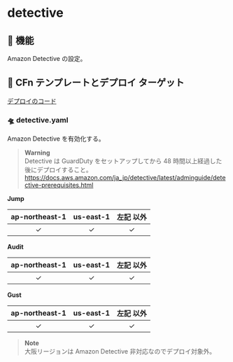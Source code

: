 # detective

## 🚀 機能

Amazon Detective の設定。

## 🚀 CFn テンプレートとデプロイ ターゲット

[デプロイのコード](../../src/feature/detective.ts)

### 🛸 detective.yaml

Amazon Detective を有効化する。

> **Warning**  
> Detective は GuardDuty をセットアップしてから 48 時間以上経過した後にデプロイすること。  
> https://docs.aws.amazon.com/ja_jp/detective/latest/adminguide/detective-prerequisites.html

**Jump**

| ap-northeast-1 | us-east-1 | 左記 以外 |
| :------------: | :-------: | :-------: |
|    &check;     |  &check;  |  &check;  |

**Audit**

| ap-northeast-1 | us-east-1 | 左記 以外 |
| :------------: | :-------: | :-------: |
|    &check;     |  &check;  |  &check;  |

**Gust**

| ap-northeast-1 | us-east-1 | 左記 以外 |
| :------------: | :-------: | :-------: |
|    &check;     |  &check;  |  &check;  |

> **Note**  
> 大阪リージョンは Amazon Detective 非対応なのでデプロイ対象外。
